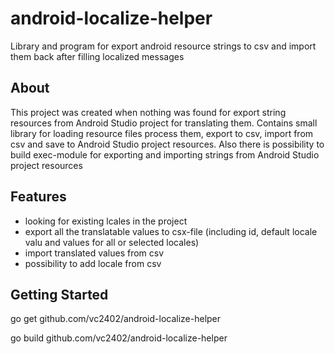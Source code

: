 # android-localize-helper
Library and program for export android resource strings to csv and import them back after filling localized messages

## About
This project was created when nothing was found for export string resources from Android Studio project for translating them. Contains small library for loading resource files process them, export to csv, import from csv and save to Android Studio project resources. Also there is possibility to build exec-module for exporting and importing strings from Android Studio project resources

## Features

- looking for existing lcales in the project
- export all the translatable values to csx-file (including id, default locale valu and values for all or selected locales)
- import translated values from csv
- possibility to add locale from csv

## Getting Started

go get github.com/vc2402/android-localize-helper

go build github.com/vc2402/android-localize-helper